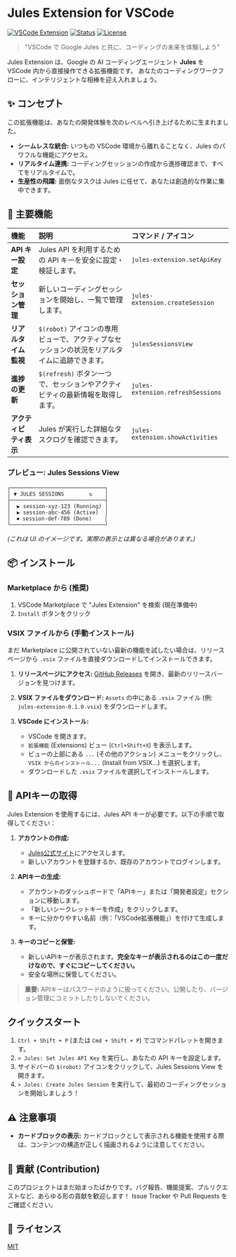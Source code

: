# Jules Extension for VSCode

[![VSCode Extension](https://img.shields.io/badge/VSCode-Extension-blue.svg)](https://marketplace.visualstudio.com/items?itemName=YOUR_PUBLISHER.jules-extension)
[![Status](https://img.shields.io/badge/status-development-yellow.svg)](#)
[![License](https://img.shields.io/badge/license-MIT-green.svg)](LICENSE)

> "VSCode で Google Jules と共に、コーディングの未来を体験しよう"

Jules Extension は、Google の AI コーディングエージェント **Jules** を VSCode 内から直接操作できる拡張機能です。
あなたのコーディングワークフローに、インテリジェントな相棒を迎え入れましょう。

## ✨ コンセプト

この拡張機能は、あなたの開発体験を次のレベルへ引き上げるために生まれました。

- **シームレスな統合:** いつもの VSCode 環境から離れることなく、Jules のパワフルな機能にアクセス。
- **リアルタイム連携:** コーディングセッションの作成から進捗確認まで、すべてをリアルタイムで。
- **生産性の飛躍:** 面倒なタスクは Jules に任せて、あなたは創造的な作業に集中できます。

## 🚀 主要機能

| 機能                   | 説明                                                                                          | コマンド / アイコン               |
| :--------------------- | :-------------------------------------------------------------------------------------------- | :-------------------------------- |
| **API キー設定**       | Jules API を利用するための API キーを安全に設定・検証します。                                 | `jules-extension.setApiKey`       |
| **セッション管理**     | 新しいコーディングセッションを開始し、一覧で管理します。                                      | `jules-extension.createSession`   |
| **リアルタイム監視**   | `$(robot)` アイコンの専用ビューで、アクティブなセッションの状況をリアルタイムに追跡できます。 | `julesSessionsView`               |
| **進捗の更新**         | `$(refresh)` ボタン一つで、セッションやアクティビティの最新情報を取得します。                 | `jules-extension.refreshSessions` |
| **アクティビティ表示** | Jules が実行した詳細なタスクログを確認できます。                                              | `jules-extension.showActivities`  |

### プレビュー: Jules Sessions View

```
┌──────────────────────────────┐
│ ▼ JULES SESSIONS        ↻    │
├──────────────────────────────┤
│  ▶ session-xyz-123 (Running) │
│  ▶ session-abc-456 (Active)  │
│  ⏹ session-def-789 (Done)    │
└──────────────────────────────┘
```

_(これは UI のイメージです。実際の表示とは異なる場合があります。)_

## 📦 インストール

### Marketplace から (推奨)

1.  VSCode Marketplace で "Jules Extension" を検索 (現在準備中)
2.  `Install` ボタンをクリック

### VSIX ファイルから (手動インストール)

まだ Marketplace に公開されていない最新の機能を試したい場合は、リリースページから `.vsix` ファイルを直接ダウンロードしてインストールできます。

1.  **リリースページにアクセス:**
    [GitHub Releases](https://github.com/your-repo/jules-extension/releases) を開き、最新のリリースバージョンを見つけます。

2.  **VSIX ファイルをダウンロード:**
    `Assets` の中にある `.vsix` ファイル (例: `jules-extension-0.1.0.vsix`) をダウンロードします。

3.  **VSCode にインストール:**
    - VSCode を開きます。
    - `拡張機能` (Extensions) ビュー (`Ctrl+Shift+X`) を表示します。
    - ビューの上部にある `...` (その他のアクション) メニューをクリックし、`VSIX からのインストール...` (Install from VSIX...) を選択します。
    - ダウンロードした `.vsix` ファイルを選択してインストールします。

## 🔑 APIキーの取得

Jules Extension を使用するには、Jules API キーが必要です。以下の手順で取得してください：

1.  **アカウントの作成:**
    - [Jules公式サイト](https://jules.google/docs)にアクセスします。
    - 新しいアカウントを登録するか、既存のアカウントでログインします。

2.  **APIキーの生成:**
    - アカウントのダッシュボードで「APIキー」または「開発者設定」セクションに移動します。
    - 「新しいシークレットキーを作成」をクリックします。
    - キーに分かりやすい名前（例：「VSCode拡張機能」）を付けて生成します。

3.  **キーのコピーと保管:**
    - 新しいAPIキーが表示されます。**完全なキーが表示されるのはこの一度だけなので、すぐにコピーしてください。**
    - 安全な場所に保管してください。

> **重要:** APIキーはパスワードのように扱ってください。公開したり、バージョン管理にコミットしたりしないでください。

## クイックスタート

1.  `Ctrl + Shift + P` (または `Cmd + Shift + P`) でコマンドパレットを開きます。
2.  `> Jules: Set Jules API Key` を実行し、あなたの API キーを設定します。
3.  サイドバーの `$(robot)` アイコンをクリックして、Jules Sessions View を開きます。
4.  `> Jules: Create Jules Session` を実行して、最初のコーディングセッションを開始しましょう！

## ⚠️ 注意事項

- **カードブロックの表示:** カードブロックとして表示される機能を使用する際は、コンテンツの構造が正しく描画されるように注意してください。

## 🤝 貢献 (Contribution)

このプロジェクトはまだ始まったばかりです。バグ報告、機能提案、プルリクエストなど、あらゆる形の貢献を歓迎します！
Issue Tracker や Pull Requests をご確認ください。

## 📝 ライセンス

[MIT](LICENSE)